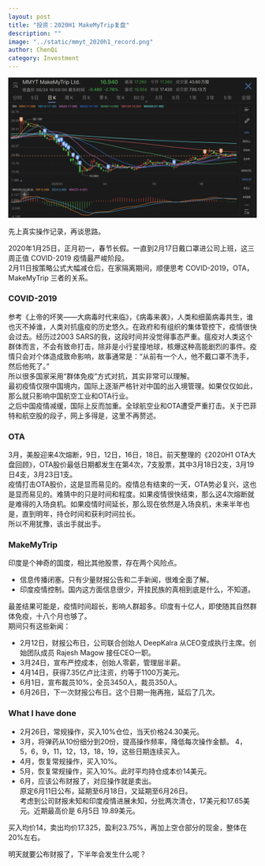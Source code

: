 ```yaml
---
layout: post
title: "投资：2020H1 MakeMyTrip复盘"
description: ""
image: "../static/mmyt_2020h1_record.png"
author: ChenQi
category: Investment
---
```


![MMYT 2020 H1](../static/mmyt_2020h1_record.png)

先上真实操作记录，再谈思路。

2020年1月25日，正月初一，春节长假。一直到2月17日戴口罩进公司上班，这三周正值 COVID-2019 疫情最严峻阶段。  
2月11日按策略公式大幅减仓后，在家隔离期间，顺便思考 COVID-2019，OTA，MakeMyTrip 三者的关系。

### COVID-2019

参考《上帝的坏笑——大病毒时代来临》，《病毒来袭》，人类和细菌病毒共生，谁也灭不掉谁，人类对抗瘟疫的历史悠久。在政府和有组织的集体管控下，疫情很快会过去。经历过2003 SARS的我，这段时间并没觉得事态严重。瘟疫对人类这个群体而言，不会有致命打击，除非是小行星撞地球，核爆这种高能剧烈的事件。疫情只会对个体造成致命影响，故事通常是：“从前有一个人，他不戴口罩不洗手，然后他死了。”  
所以很多国家采用“群体免疫”方式对抗，其实非常可以理解。  
最初疫情仅限中国境内，国际上逐渐严格针对中国的出入境管理。如果仅仅如此，那么就只影响中国航空工业和OTA行业。  
之后中国疫情减缓，国际上反而加重。全球航空业和OTA遭受严重打击。关于巴菲特和航空股的段子，网上多得是，这里不再赘述。  

### OTA

3月，美股迎来4次熔断，9日，12日，16日，18日。前天整理的《2020H1 OTA大盘回顾》，OTA股价最低日期都发生在第4次，7支股票，其中3月18日2支，3月19日4支，3月23日1支。  
疫情打击OTA股价，这是显而易见的。疫情总有结束的一天，OTA势必复兴，这也是显而易见的。难猜中的只是时间和程度。如果疫情很快结束，那么这4次熔断就是难得的入场良机。如果疫情时间延长，那么现在依然是入场良机，未来半年也是，直到明年，持仓时间和获利时间拉长。  
所以不用犹豫，该出手就出手。  

### MakeMyTrip

印度是个神奇的国度，相比其他股票，存在两个风险点。

+ 信息传播闭塞。只有少量财报公告和二手新闻，很难全面了解。
+ 印度疫情控制。国内这方面信息很少，开挂民族的真相到底是什么，不知道。

最差结果可能是，疫情时间超长，影响人群超多。印度有十亿人，即使随其自然群体免疫，十八个月也够了。  
期间只有这些新闻：

+ 2月12日，财报公布日，公司联合创始人 DeepKalra 从CEO变成执行主席。创始团队成员 Rajesh Magow 接任CEO一职。  
+ 3月24日，宣布严控成本，创始人零薪，管理层半薪。  
+ 4月14日，获得7.35亿卢比注资，约等于1100万美元。  
+ 6月1日，宣布裁员10%，全员3450人，裁员350人。  
+ 6月26日，下一次财报公布日。这个日期一拖再拖，延后了几次。

### What I have done

+ 2月26日，常规操作，买入10%仓位，当天价格24.30美元。
+ 3月，将弹药从10份细分到20份，提高操作频率，降低每次操作金额。
4，5，6，9，11，12，13，18，19，这些日期连续买入。
+ 4月，恢复常规操作，买入10%。
+ 5月，恢复常规操作，买入10%。此时平均持仓成本价14美元。
+ 6月，应该公布财报了，对应操作就是卖出。  
原定6月11日公布，延期至6月18日，又延期至6月26日。  
考虑到公司财报未知和印度疫情进展未知，分批两次清仓，17美元和17.65美元。近期最高价是 6月5日 19.89美元。

买入均价14，卖出均价17.325，盈利23.75%，再加上空仓部分的现金，整体在20%左右。

明天就要公布财报了，下半年会发生什么呢？
